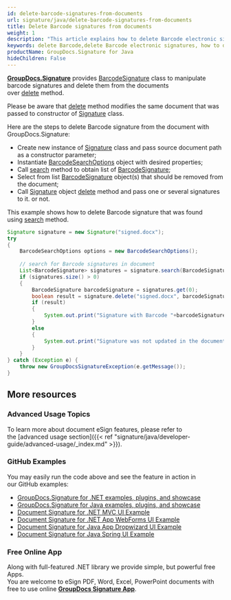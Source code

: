 ```yaml
---
id: delete-barcode-signatures-from-documents
url: signature/java/delete-barcode-signatures-from-documents
title: Delete Barcode signatures from documents
weight: 1
description: "This article explains how to delete Barcode electronic signatures with GroupDocs.Signature API."
keywords: delete Barcode,delete Barcode electronic signatures, how to delete Barcode electronic signatures
productName: GroupDocs.Signature for Java
hideChildren: False
---
```

[**GroupDocs.Signature**](https://products.groupdocs.com/signature/java) provides [BarcodeSignature](https://apireference.groupdocs.com/java/signature/com.groupdocs.signature.domain.signatures/BarcodeSignature) class to manipulate barcode signatures and delete them from the documents over [delete](https://apireference.groupdocs.com/java/signature/com.groupdocs.signature.options/Signature#delete(java.io.OutputStream,%20com.groupdocs.signature.domain.signatures.BaseSignature)) method.

Please be aware that [delete](https://apireference.groupdocs.com/java/signature/com.groupdocs.signature.options/Signature#delete(java.io.OutputStream,%20com.groupdocs.signature.domain.signatures.BaseSignature)) method modifies the same document that was passed to constructor of [Signature](https://apireference.groupdocs.com/java/signature/com.groupdocs.signature/Signature) class.

Here are the steps to delete Barcode signature from the document with GroupDocs.Signature:
*   Create new instance of [Signature](https://apireference.groupdocs.com/java/signature/com.groupdocs.signature/Signature) class and pass source document path as a constructor parameter;    
*   Instantiate [BarcodeSearchOptions](https://apireference.groupdocs.com/java/signature/com.groupdocs.signature.options.search/BarcodeSearchOptions) object with desired properties;    
*   Call [search](https://apireference.groupdocs.com/java/signature/com.groupdocs.signature/Signature#search(java.lang.Class,%20com.groupdocs.signature.options.search.SearchOptions)) method to obtain list of [BarcodeSignature](https://apireference.groupdocs.com/java/signature/com.groupdocs.signature.domain.signatures/BarcodeSignature);  
*   Select from list [BarcodeSignature](https://apireference.groupdocs.com/java/signature/com.groupdocs.signature.domain.signatures/BarcodeSignature) object(s) that should be removed from the document;      
*   Call [Signature](https://apireference.groupdocs.com/java/signature/com.groupdocs.signature/Signature) object [delete](https://apireference.groupdocs.com/java/signature/com.groupdocs.signature.options/Signature#delete(java.io.OutputStream,%20com.groupdocs.signature.domain.signatures.BaseSignature)) method and pass one or several signatures to it. or not.     

This example shows how to delete Barcode signature that was found using [search](https://apireference.groupdocs.com/java/signature/com.groupdocs.signature/Signature#search(java.lang.Class,%20com.groupdocs.signature.options.search.SearchOptions)) method.

```java
Signature signature = new Signature("signed.docx");
try
{
    BarcodeSearchOptions options = new BarcodeSearchOptions();
 
    // search for Barcode signatures in document
    List<BarcodeSignature> signatures = signature.search(BarcodeSignature.class,options);
    if (signatures.size() > 0)
    {
        BarcodeSignature barcodeSignature = signatures.get(0);
        boolean result = signature.delete("signed.docx", barcodeSignature);
        if (result)
        {
            System.out.print("Signature with Barcode "+barcodeSignature.getText()+" and encode type "+barcodeSignature.getEncodeType().getTypeName()+" was updated in the document [signed.docx].");
        }
        else
        {
            System.out.print("Signature was not updated in the document! Signature with Barcode "+barcodeSignature.getText()+" and encode type "+barcodeSignature.getEncodeType().getTypeName()+" was not found!");
        }
    }
} catch (Exception e) {
    throw new GroupDocsSignatureException(e.getMessage());
}
```

## More resources

### Advanced Usage Topics

To learn more about document eSign features, please refer to the [advanced usage section]({{< ref "signature/java/developer-guide/advanced-usage/_index.md" >}}).

### GitHub Examples 

You may easily run the code above and see the feature in action in our GitHub examples:

*   [GroupDocs.Signature for .NET examples, plugins, and showcase](https://github.com/groupdocs-signature/GroupDocs.Signature-for-.NET)    
*   [GroupDocs.Signature for Java examples, plugins, and showcase](https://github.com/groupdocs-signature/GroupDocs.Signature-for-Java)    
*   [Document Signature for .NET MVC UI Example](https://github.com/groupdocs-signature/GroupDocs.Signature-for-.NET-MVC)    
*   [Document Signature for .NET App WebForms UI Example](https://github.com/groupdocs-signature/GroupDocs.Signature-for-.NET-WebForms)    
*   [Document Signature for Java App Dropwizard UI Example](https://github.com/groupdocs-signature/GroupDocs.Signature-for-Java-Dropwizard)   
*   [Document Signature for Java Spring UI Example](https://github.com/groupdocs-signature/GroupDocs.Signature-for-Java-Spring)
    

### Free Online App 

Along with full-featured .NET library we provide simple, but powerful free Apps.  
You are welcome to eSign PDF, Word, Excel, PowerPoint documents with free to use online **[GroupDocs Signature App](https://products.groupdocs.app/signature)**.
